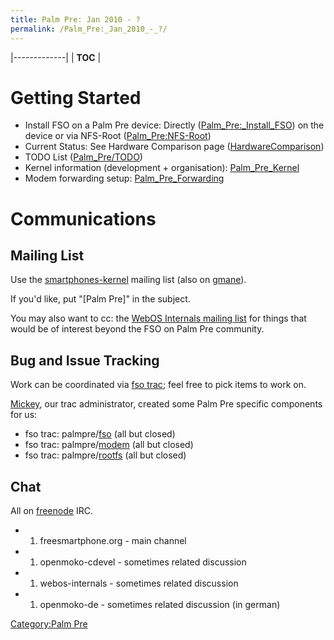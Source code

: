 ```yaml
---
title: Palm Pre: Jan 2010 - ?
permalink: /Palm_Pre:_Jan_2010_-_?/
---
```


|-------------|
| __TOC__ |

Getting Started
===============

-   Install FSO on a Palm Pre device: Directly ([Palm_Pre:_Install_FSO](/Palm_Pre:_Install_FSO "wikilink")) on the device or via NFS-Root ([Palm_Pre:NFS-Root](/Palm_Pre:NFS-Root "wikilink"))
-   Current Status: See Hardware Comparison page ([HardwareComparison](/HardwareComparison "wikilink"))
-   TODO List ([Palm_Pre/TODO](/Palm_Pre/TODO "wikilink"))
-   Kernel information (development + organisation): [Palm_Pre_Kernel](/Palm_Pre_Kernel "wikilink")
-   Modem forwarding setup: [Palm_Pre_Forwarding](/Palm_Pre_Forwarding "wikilink")

Communications
==============

Mailing List
------------

Use the [smartphones-kernel](http://lists.linuxtogo.org/cgi-bin/mailman/listinfo/smartphones-kernel) mailing list (also on [gmane](http://dir.gmane.org/gmane.comp.hardware.smartphones.kernel)).

If you'd like, put "[Palm Pre]" in the subject.

You may also want to cc: the [WebOS Internals mailing list](http://groups.google.com/group/webos-internals) for things that would be of interest beyond the FSO on Palm Pre community.

Bug and Issue Tracking
----------------------

Work can be coordinated via [fso trac](http://trac.freesmartphone.org); feel free to pick items to work on.

[Mickey](/User:Mickey "wikilink"), our trac administrator, created some Palm Pre specific components for us:

-   fso trac: palmpre/[fso](http://trac.freesmartphone.org/query?status=accepted&status=assigned&status=in_testing&status=new&status=reopened&component=palmpre/fso&order=priority&col=id&col=summary&col=status&col=type&col=priority&col=milestone&col=component) (all but closed)
-   fso trac: palmpre/[modem](http://trac.freesmartphone.org/query?status=accepted&status=assigned&status=in_testing&status=new&status=reopened&component=palmpre/modem&order=priority&col=id&col=summary&col=status&col=type&col=priority&col=milestone) (all but closed)
-   fso trac: palmpre/[rootfs](http://trac.freesmartphone.org/query?status=accepted&status=assigned&status=in_testing&status=new&status=reopened&component=palmpre/rootfs&order=priority&col=id&col=summary&col=status&col=type&col=priority&col=milestone) (all but closed)

Chat
----

All on [freenode](http://freenode.net/using_the_network.shtml) IRC.

-   1.  freesmartphone.org - main channel
-   1.  openmoko-cdevel - sometimes related discussion
-   1.  webos-internals - sometimes related discussion
-   1.  openmoko-de - sometimes related discussion (in german)

[Category:Palm Pre](/Category:Palm_Pre "wikilink")